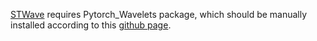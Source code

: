[STWave](https://ieeexplore.ieee.org/document/10184591) requires Pytorch_Wavelets package, which should be manually installed according to this [github page](https://github.com/fbcotter/pytorch_wavelets).
